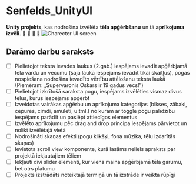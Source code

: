 # Senfelds_UnityUI
**Unity projekts**, kas nodrošina izvēlēta **tēla apģērbšanu** un tā **aprīkojuma izvēli**. :tophat: :shirt: :jeans: :shoe:
![Charecter UI screen](https://image5jvqbd.fmkorea.com/files/attach/new/20201120/2518140/1587963467/3210721112/8c2916737f0d4d2697b435361c6e66cc.jpg)

## Darāmo darbu saraksts
- [ ] Pielietojot teksta ievades laukus (2.gab.) iespējams ievadīt apģērbjamā tēla vārdu un vecumu
      (šajā laukā iespējams ievadīt tikai skaitļus), pogas nospiešana nodrošina ievadīto vērtību
      attēlošanu teksta laukā (Piemēram: „Supervaronis Oskars ir 19 gadus vecs!”)
- [ ] Pielietojot izkrītošā saraksta pogu, iespējams izvēlēties vismaz divus tēlus, kurus iespējams
      apģērbt
- [ ] Izveidotas vairākas apģērbu un aprīkojuma kategorijas (bikses, zābaki, cepures, cimdi, amuleti,
      u.tml.) no kurām ar toggle pogu palīdzību iespējams parādīt un paslēpt attiecīgos elementus
- [ ] Izvēlēto aprīkojumu pēc drag and drop principa iespējams pārvietot un nolikt izvēlētajā vietā
- [ ] Nodrošināti skaņas efekti (pogu klikšķi, fona mūzika, tēlu izdarītās skaņas)
- [ ] Ievietota scroll view komponente, kurā lasāms neliels apraksts par projektā iekļautajiem tēliem
- [ ] Iekļauti divi slider elementi, kur viens maina apģērbjamā tēla garumu, bet otrs platumu
- [ ] Projekts izstrādāts noteiktajā termiņā un tā izstrāde ir veikta rūpīgi
